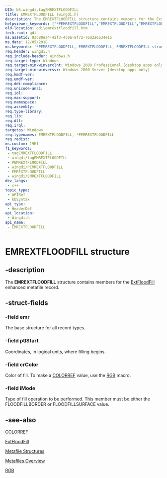 ```yaml
---
UID: NS:wingdi.tagEMREXTFLOODFILL
title: EMREXTFLOODFILL (wingdi.h)
description: The EMREXTFLOODFILL structure contains members for the ExtFloodFill enhanced metafile record.
helpviewer_keywords: ["*PEMREXTFLOODFILL","EMREXTFLOODFILL","EMREXTFLOODFILL structure [Windows GDI]","PEMREXTFLOODFILL","PEMREXTFLOODFILL structure pointer [Windows GDI]","_win32_EMREXTFLOODFILL_str","gdi.emrextfloodfill","wingdi/EMREXTFLOODFILL","wingdi/PEMREXTFLOODFILL"]
old-location: gdi\emrextfloodfill.htm
tech.root: gdi
ms.assetid: 93c80ea4-42f3-4c0a-8f72-76d2a6634e15
ms.date: 12/05/2018
ms.keywords: '*PEMREXTFLOODFILL, EMREXTFLOODFILL, EMREXTFLOODFILL structure [Windows GDI], PEMREXTFLOODFILL, PEMREXTFLOODFILL structure pointer [Windows GDI], _win32_EMREXTFLOODFILL_str, gdi.emrextfloodfill, wingdi/EMREXTFLOODFILL, wingdi/PEMREXTFLOODFILL'
req.header: wingdi.h
req.include-header: Windows.h
req.target-type: Windows
req.target-min-winverclnt: Windows 2000 Professional [desktop apps only]
req.target-min-winversvr: Windows 2000 Server [desktop apps only]
req.kmdf-ver: 
req.umdf-ver: 
req.ddi-compliance: 
req.unicode-ansi: 
req.idl: 
req.max-support: 
req.namespace: 
req.assembly: 
req.type-library: 
req.lib: 
req.dll: 
req.irql: 
targetos: Windows
req.typenames: EMREXTFLOODFILL, *PEMREXTFLOODFILL
req.redist: 
ms.custom: 19H1
f1_keywords:
 - tagEMREXTFLOODFILL
 - wingdi/tagEMREXTFLOODFILL
 - PEMREXTFLOODFILL
 - wingdi/PEMREXTFLOODFILL
 - EMREXTFLOODFILL
 - wingdi/EMREXTFLOODFILL
dev_langs:
 - c++
topic_type:
 - APIRef
 - kbSyntax
api_type:
 - HeaderDef
api_location:
 - Wingdi.h
api_name:
 - EMREXTFLOODFILL
---
```


# EMREXTFLOODFILL structure


## -description

The <b>EMREXTFLOODFILL</b> structure contains members for the <a href="/windows/desktop/api/wingdi/nf-wingdi-extfloodfill">ExtFloodFill</a> enhanced metafile record.

## -struct-fields

### -field emr

The base structure for all record types.

### -field ptlStart

Coordinates, in logical units, where filling begins.

### -field crColor

Color of fill. To make a <a href="/windows/desktop/gdi/colorref">COLORREF</a> value, use the <a href="/windows/desktop/api/wingdi/nf-wingdi-rgb">RGB</a> macro.

### -field iMode

Type of fill operation to be performed. This member must be either the FLOODFILLBORDER or FLOODFILLSURFACE value.

## -see-also

<a href="/windows/desktop/gdi/colorref">COLORREF</a>



<a href="/windows/desktop/api/wingdi/nf-wingdi-extfloodfill">ExtFloodFill</a>



<a href="/windows/desktop/gdi/metafile-structures">Metafile Structures</a>



<a href="/windows/desktop/gdi/metafiles">Metafiles Overview</a>



<a href="/windows/desktop/api/wingdi/nf-wingdi-rgb">RGB</a>